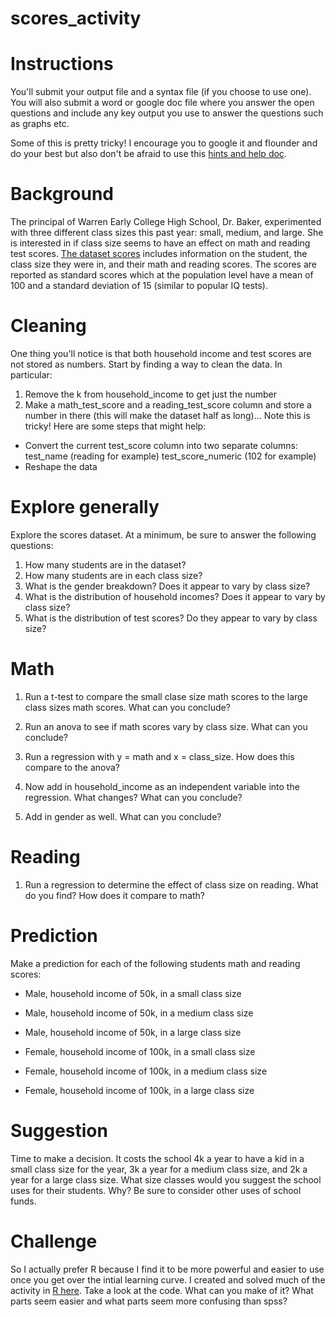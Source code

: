 scores\_activity
================

Instructions
============

You'll submit your output file and a syntax file (if you choose to use one). You will also submit a word or google doc file where you answer the open questions and include any key output you use to answer the questions such as graphs etc.

Some of this is pretty tricky! I encourage you to google it and flounder and do your best but also don't be afraid to use this [hints and help doc](https://docs.google.com/document/d/1_8ZsVw3JLIVnM8w-9dijhuEGp7VnhuKd7hhK2_I2ru8/edit).

Background
==========

The principal of Warren Early College High School, Dr. Baker, experimented with three different class sizes this past year: small, medium, and large. She is interested in if class size seems to have an effect on math and reading test scores. [The dataset scores](https://drive.google.com/open?id=0BxNjWD0-A_iaNHNPeDdnaHgwcWs) includes information on the student, the class size they were in, and their math and reading scores. The scores are reported as standard scores which at the population level have a mean of 100 and a standard deviation of 15 (similar to popular IQ tests).

Cleaning
========

One thing you'll notice is that both household income and test scores are not stored as numbers. Start by finding a way to clean the data. In particular:

1.  Remove the k from household\_income to get just the number
2.  Make a math\_test\_score and a reading\_test\_score column and store a number in there (this will make the dataset half as long)... Note this is tricky! Here are some steps that might help:

-   Convert the current test\_score column into two separate columns: test\_name (reading for example) test\_score\_numeric (102 for example)
-   Reshape the data

Explore generally
=================

Explore the scores dataset. At a minimum, be sure to answer the following questions:

1.  How many students are in the dataset?
2.  How many students are in each class size?
3.  What is the gender breakdown? Does it appear to vary by class size?
4.  What is the distribution of household incomes? Does it appear to vary by class size?
5.  What is the distribution of test scores? Do they appear to vary by class size?

Math
====

1.  Run a t-test to compare the small clase size math scores to the large class sizes math scores. What can you conclude?

2.  Run an anova to see if math scores vary by class size. What can you conclude?

3.  Run a regression with y = math and x = class\_size. How does this compare to the anova?

4.  Now add in household\_income as an independent variable into the regression. What changes? What can you conclude?

5.  Add in gender as well. What can you conclude?

Reading
=======

1.  Run a regression to determine the effect of class size on reading. What do you find? How does it compare to math?

Prediction
==========

Make a prediction for each of the following students math and reading scores:

-   Male, household income of 50k, in a small class size
-   Male, household income of 50k, in a medium class size
-   Male, household income of 50k, in a large class size

-   Female, household income of 100k, in a small class size
-   Female, household income of 100k, in a medium class size
-   Female, household income of 100k, in a large class size

Suggestion
==========

Time to make a decision. It costs the school 4k a year to have a kid in a small class size for the year, 3k a year for a medium class size, and 2k a year for a large class size. What size classes would you suggest the school uses for their students. Why? Be sure to consider other uses of school funds.

Challenge
=========

So I actually prefer R because I find it to be more powerful and easier to use once you get over the intial learning curve. I created and solved much of the activity in [R here](https://github.com/stenhaug/ben_teaching/blob/master/scores_activity_solutions.md). Take a look at the code. What can you make of it? What parts seem easier and what parts seem more confusing than spss?
